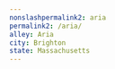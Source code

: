 ```yaml
---
﻿nonslashpermalink2: aria
permalink2: /aria/
alley: Aria
city: Brighton
state: Massachusetts
---
```

